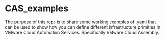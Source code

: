 # CAS_examples
The purpose of this repo is to share some working examples of .yaml that can be used to show how you can define different infrastructure primities in VMware Cloud Automation Services. Specifically VMware Cloud Assembly.
